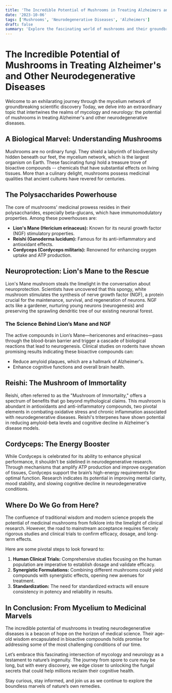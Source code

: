```yaml
---
title: 'The Incredible Potential of Mushrooms in Treating Alzheimers and Other Neurodegenerative Diseases'
date: '2023-10-06'
tags: ['Mushrooms', 'Neurodegenerative Diseases', 'Alzheimers']
draft: false
summary: 'Explore the fascinating world of mushrooms and their groundbreaking potential in treating neurodegenerative diseases like Alzheimers.'
---
```


# The Incredible Potential of Mushrooms in Treating Alzheimer's and Other Neurodegenerative Diseases

Welcome to an exhilarating journey through the mycelium network of groundbreaking scientific discovery Today, we delve into an extraordinary topic that intertwines the realms of mycology and neurology: the potential of mushrooms in treating Alzheimer's and other neurodegenerative diseases.

## **A Biological Marvel: Understanding Mushrooms**

Mushrooms are no ordinary fungi. They shield a labyrinth of biodiversity hidden beneath our feet, the mycelium network, which is the largest organism on Earth. These fascinating fungi hold a treasure trove of bioactive compounds -- chemicals that have substantial effects on living tissues. More than a culinary delight, mushrooms possess medicinal qualities that ancient cultures have revered for centuries.

## **The Polysaccharides Powerhouse**

The core of mushrooms' medicinal prowess resides in their polysaccharides, especially beta-glucans, which have immunomodulatory properties. Among these powerhouses are:

- **Lion's Mane (Hericium erinaceus):** Known for its neural growth factor (NGF) stimulatory properties.
- **Reishi (Ganoderma lucidum):** Famous for its anti-inflammatory and antioxidant effects.
- **Cordyceps (Cordyceps militaris):** Renowned for enhancing oxygen uptake and ATP production.

## **Neuroprotection: Lion's Mane to the Rescue**

Lion's Mane mushroom steals the limelight in the conversation about neuroprotection. Scientists have uncovered that this spongy, white mushroom stimulates the synthesis of nerve growth factor (NGF), a protein crucial for the maintenance, survival, and regeneration of neurons. NGF acts like a gardener, nurturing young neurons (neurogenesis) and preserving the sprawling dendritic tree of our existing neuronal forest.

### **The Science Behind Lion’s Mane and NGF**

The active compounds in Lion’s Mane—hericenones and erinacines—pass through the blood-brain barrier and trigger a cascade of biological reactions that lead to neurogenesis. Clinical studies on rodents have shown promising results indicating these bioactive compounds can:
- Reduce amyloid plaques, which are a hallmark of Alzheimer's.
- Enhance cognitive functions and overall brain health.

## **Reishi: The Mushroom of Immortality**

Reishi, often referred to as the "Mushroom of Immortality," offers a spectrum of benefits that go beyond mythological claims. This mushroom is abundant in antioxidants and anti-inflammatory compounds, two pivotal elements in combating oxidative stress and chronic inflammation associated with neurodegenerative diseases. Reishi's triterpenes have shown potential in reducing amyloid-beta levels and cognitive decline in Alzheimer's disease models.

## **Cordyceps: The Energy Booster**

While Cordyceps is celebrated for its ability to enhance physical performance, it shouldn’t be sidelined in neurodegenerative research. Through mechanisms that amplify ATP production and improve oxygenation of tissues, Cordyceps support the brain’s high-energy requirements for optimal function. Research indicates its potential in improving mental clarity, mood stability, and slowing cognitive decline in neurodegenerative conditions.

## **Where Do We Go from Here?**

The confluence of traditional wisdom and modern science propels the potential of medicinal mushrooms from folklore into the limelight of clinical research. However, the road to mainstream acceptance requires fiercely rigorous studies and clinical trials to confirm efficacy, dosage, and long-term effects.

Here are some pivotal steps to look forward to:

1. **Human Clinical Trials:** Comprehensive studies focusing on the human population are imperative to establish dosage and validate efficacy.
2. **Synergistic Formulations:** Combining different mushrooms could yield compounds with synergistic effects, opening new avenues for treatment.
3. **Standardization:** The need for standardized extracts will ensure consistency in potency and reliability in results.

## **In Conclusion: From Mycelium to Medicinal Marvels**

The incredible potential of mushrooms in treating neurodegenerative diseases is a beacon of hope on the horizon of medical science. Their age-old wisdom encapsulated in bioactive compounds holds promise for addressing some of the most challenging conditions of our time.

Let’s embrace this fascinating intersection of mycology and neurology as a testament to nature’s ingenuity. The journey from spore to cure may be long, but with every discovery, we edge closer to unlocking the fungal secrets that could help millions reclaim their cognitive health.

Stay curious, stay informed, and join us as we continue to explore the boundless marvels of nature’s own remedies.